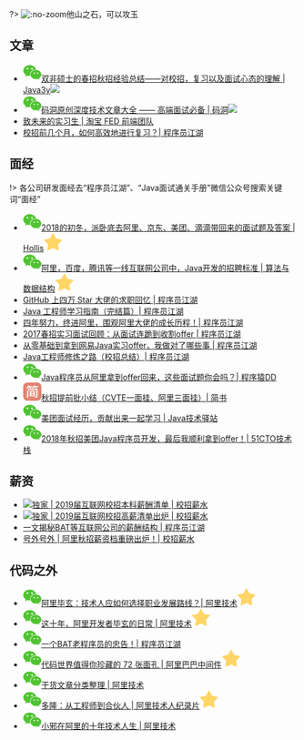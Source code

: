 ?> ![](https://notes.abelsu7.top/_media/interview.svg ':no-zoom')他山之石，可以攻玉

## 文章

- [![](logo/wechat.svg)双非硕士的春招秋招经验总结——对校招，复习以及面试心态的理解 | Java3y![](https://notes.abelsu7.top/_media/star.svg)](https://mp.weixin.qq.com/s/CWcJjMaacrLb0L8tV8Gszw)
- [![](logo/wechat.svg)码洞原创深度技术文章大全 —— 高端面试必备 | 码洞![](https://notes.abelsu7.top/_media/star.svg)](https://mp.weixin.qq.com/s/3Cy7dZordk6NbxYCBFSOeg)
- [致未来的实习生 | 淘宝 FED 前端团队](http://taobaofed.org/blog/2017/03/03/to-my-future-friend/)
- [校招前几个月，如何高效地进行复习？| 程序员江湖](https://mp.weixin.qq.com/s/qNsdg7dRHeTamTkip011lQ)

## 面经

!> 各公司研发面经去“程序员江湖”、“Java面试通关手册”微信公众号搜索关键词“面经”

- [![](logo/wechat.svg)2018的初冬，派卧底去阿里、京东、美团、滴滴带回来的面试题及答案 | Hollis![](logo/star.svg)](https://mp.weixin.qq.com/s/BaBB_xiCXmw5pmAQ2Cjm2A)
- [![](logo/wechat.svg)阿里，百度，腾讯等一线互联网公司中，Java开发的招聘标准 | 算法与数据结构![](logo/star.svg)](https://mp.weixin.qq.com/s/JDOE9N0CF6KPqOCmAmqLTw)
- [GitHub 上四万 Star 大佬的求职回忆 | 程序员江湖](https://mp.weixin.qq.com/s/axQyt0OSaIKROfDBCAwG1g)
- [Java 工程师学习指南（完结篇）| 程序员江湖](https://mp.weixin.qq.com/s/r71lkIwlb_JA_f00yqBK2w)
- [四年努力，终进阿里，围观阿里大佬的成长历程！| 程序员江湖](https://mp.weixin.qq.com/s/AYECRdFh8kFHLSNqMmgmQg)
- [2017春招实习面试回顾：从面试连跪到收割offer | 程序员江湖](https://mp.weixin.qq.com/s/VMUqz4L7ZatpiF32MCVL6Q)
- [从零基础到拿到网易Java实习offer，我做对了哪些事 | 程序员江湖](https://mp.weixin.qq.com/s/8w8rPN8cl4cVGe-r1VsMXg)
- [Java工程师修炼之路（校招总结）| 程序员江湖](https://mp.weixin.qq.com/s/31B2kuir0YwhkhqRl3aK1Q)
- [![](logo/wechat.svg)Java程序员从阿里拿到offer回来，这些面试题你会吗？| 程序猿DD](https://mp.weixin.qq.com/s/WBdgC-hVxYT6_PmICbzlrQ)
- [![](logo/jianshu.svg)秋招提前批小结（CVTE一面挂、阿里三面挂）| 简书](https://www.jianshu.com/p/5531006468d8)
- [![](logo/wechat.svg)美团面试经历，贡献出来一起学习 | Java技术驿站](https://mp.weixin.qq.com/s/SPXz0xSQezd6Iyn7c4O99A)
- [![](logo/wechat.svg)2018年秋招美团Java程序员开发，最后我顺利拿到offer！| 51CTO技术栈](https://mp.weixin.qq.com/s/kS63-gqASSNjl3-Ts77zAw)


## 薪资

- [![](https://notes.abelsu7.top/_media/star.svg)独家 | 2019届互联网校招本科薪酬清单 | 校招薪水](https://mp.weixin.qq.com/s/OOkat0ZO3dESKz6XsCdFJQ)
- [![](https://notes.abelsu7.top/_media/star.svg)独家 | 2019届互联网校招高薪清单出炉 | 校招薪水](https://mp.weixin.qq.com/s/qa2rqNf8SIJZ1Ly2qVs9Lg)
- [一文揭秘BAT等互联网公司的薪酬结构 | 程序员江湖](https://mp.weixin.qq.com/s/WiP8T_v7lVbHpoc6j7BCXA)
- [号外号外 | 阿里秋招薪资档重磅出炉！| 校招薪水](https://mp.weixin.qq.com/s/FPhCcdkAML2XW7QnFsEnoA)

## 代码之外

- [![](logo/wechat.svg)阿里毕玄：技术人应如何选择职业发展路线？| 阿里技术![](logo/star.svg)](https://mp.weixin.qq.com/s/AQsxSDcv_qAzfB_Vt9zu4g)
- [![](logo/wechat.svg)这十年，阿里开发者毕玄的日常 | 阿里技术![](logo/star.svg)](https://mp.weixin.qq.com/s/UIAtCDvaOeg0l8sl3q8zoA)
- [![](logo/wechat.svg)一个BAT老程序员的忠告！| 程序员江湖](https://mp.weixin.qq.com/s/czIY61Hz5iepsVmSjWMM6w)
- [![](logo/wechat.svg)代码世界值得你珍藏的 72 张面孔 | 阿里巴巴中间件![](logo/star.svg)](https://mp.weixin.qq.com/s/ip91FAVTJb34uGBSP2CRLA)
- [![](logo/wechat.svg)干货文章分类整理 | 阿里技术](https://mp.weixin.qq.com/s/YmJo05gjUwLl5rzzibV_kQ)
- [![](logo/wechat.svg)多隆：从工程师到合伙人 | 阿里技术人纪录片![](logo/star.svg)](https://mp.weixin.qq.com/s/UBassrqTSUW1u0_3hk02ig)
- [![](logo/wechat.svg)小邪在阿里的十年技术人生 | 阿里技术](https://mp.weixin.qq.com/s/eS-GvWkg4vZ2hb83ppx50w)
